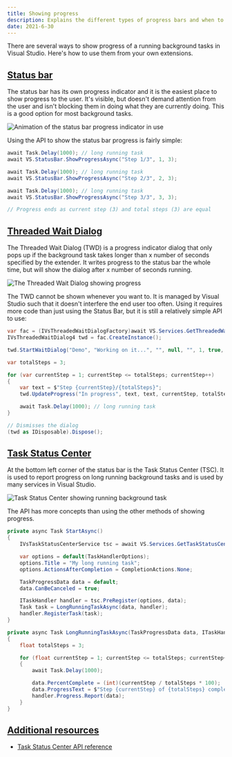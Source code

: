 ```yaml
---
title: Showing progress
description: Explains the different types of progress bars and when to use each of them
date: 2021-6-30
---
```


There are several ways to show progress of a running background tasks in Visual Studio. Here's how to use them from your own extensions.

## [Status bar](#status-bar)
The status bar has its own progress indicator and it is the easiest place to show progress to the user. It's visible, but doesn't demand attention from the user and isn't blocking them in doing what they are currently doing. This is a good option for most background tasks.

![Animation of the status bar progress indicator in use](../assets/img/status-bar-progress.gif)

Using the API to show the status bar progress is fairly simple:

```csharp
await Task.Delay(1000); // long running task
await VS.StatusBar.ShowProgressAsync("Step 1/3", 1, 3);

await Task.Delay(1000); // long running task
await VS.StatusBar.ShowProgressAsync("Step 2/3", 2, 3);

await Task.Delay(1000); // long running task
await VS.StatusBar.ShowProgressAsync("Step 3/3", 3, 3);

// Progress ends as current step (3) and total steps (3) are equal
```

## [Threaded Wait Dialog](#threaded-wait-dialog)
The Threaded Wait Dialog (TWD) is a progress indicator dialog that only pops up if the background task takes longer than x number of seconds specified by the extender. It writes progress to the status bar the whole time, but will show the dialog after x number of seconds running.

![The Threaded Wait Dialog showing progress](../assets/img/threaded-wait-dialog.gif)

The TWD cannot be shown whenever you want to. It is managed by Visual Studio such that it doesn't interfere the end user too often. Using it requires more code than just using the Status Bar, but it is still a relatively simple API to use:  

```csharp
var fac = (IVsThreadedWaitDialogFactory)await VS.Services.GetThreadedWaitDialogAsync();
IVsThreadedWaitDialog4 twd = fac.CreateInstance();

twd.StartWaitDialog("Demo", "Working on it...", "", null, "", 1, true, true);

var totalSteps = 3;

for (var currentStep = 1; currentStep <= totalSteps; currentStep++)
{
    var text = $"Step {currentStep}/{totalSteps}";
    twd.UpdateProgress("In progress", text, text, currentStep, totalSteps, true, out _);

    await Task.Delay(1000); // long running task
}

// Dismisses the dialog
(twd as IDisposable).Dispose();
```

## [Task Status Center](#task-status-center)
At the bottom left corner of the status bar is the Task Status Center (TSC). It is used to report progress on long running background tasks and is used by many services in Visual Studio.

![Task Status Center showing running background task](../assets/img/task-status-center.gif)

The API has more concepts than using the other methods of showing progress.

```csharp
private async Task StartAsync()
{
    IVsTaskStatusCenterService tsc = await VS.Services.GetTaskStatusCenterAsync();

    var options = default(TaskHandlerOptions);
    options.Title = "My long running task";
    options.ActionsAfterCompletion = CompletionActions.None;

    TaskProgressData data = default;
    data.CanBeCanceled = true;

    ITaskHandler handler = tsc.PreRegister(options, data);
    Task task = LongRunningTaskAsync(data, handler);
    handler.RegisterTask(task);
}

private async Task LongRunningTaskAsync(TaskProgressData data, ITaskHandler handler)
{
    float totalSteps = 3;

    for (float currentStep = 1; currentStep <= totalSteps; currentStep++)
    {
        await Task.Delay(1000);

        data.PercentComplete = (int)(currentStep / totalSteps * 100);
        data.ProgressText = $"Step {currentStep} of {totalSteps} completed";
        handler.Progress.Report(data);
    }
}
```

## [Additional resources](#additional-resources)

* [Task Status Center API reference](https://docs.microsoft.com/dotnet/api/microsoft.visualstudio.taskstatuscenter)
